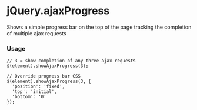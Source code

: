 # jQuery.ajaxProgress

Shows a simple progress bar on the top of the page tracking the completion of multiple ajax requests

### Usage

    // 3 = show completion of any three ajax requests
    $(element).showAjaxProgress(3);
    
    // Override progress bar CSS
    $(element).showAjaxProgress(3, {
      'position': 'fixed',
      'top': 'initial',
      'bottom': '0'
    });
